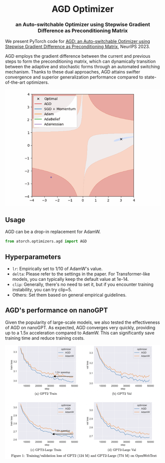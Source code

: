 <h1 align="center"><b>AGD Optimizer</b></h1>
<h3 align="center"><b>an Auto-switchable Optimizer using Stepwise Gradient Difference as Preconditioning Matrix</b></h3>

We present PyTorch code for [AGD: an Auto-switchable Optimizer using Stepwise Gradient Difference as Preconditioning Matrix](https://openreview.net/forum?id=A954O4tDmU&noteId=wLS9DFtY0I), NeurIPS 2023.

AGD employs the gradient difference between the current and previous steps to form the preconditioning matrix, which can dynamically transition between the adaptive and stochastic forms through an automated switching mechanism. Thanks to these dual approaches, AGD attains swifter convergence and superior generalization performance compared to state-of-the-art optimizers.

<p align="center">
  <img src="agd_beale.gif" alt="Toy example on " width="512"/>
</p>

## Usage

AGD can be a drop-in replacement for AdamW.

```python
from atorch.optimizers.agd import AGD
```

## Hyperparameters

- `lr`: Empirically set to 1/10 of AdamW's value.
- `delta`: Please refer to the settings in the paper. For Transformer-like models, you can typically keep the default value at 1e-14.
- `clip`: Generally, there's no need to set it, but if you encounter training instability, you can try clip=5.
- Others: Set them based on general empirical guidelines.

## AGD's performance on nanoGPT

Given the popularity of large-scale models, we also tested the effectiveness of AGD on nanoGPT. As expected, AGD converges very quickly, providing up to a 1.5x acceleration compared to AdamW. This can significantly save training time and reduce training costs.

<p align="center">
  <img src="agd_nanogpt.png" width="512"/>
</p>
